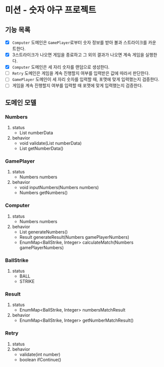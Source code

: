 # 미션 - 숫자 야구 프로젝트

## 기능 목록
- [x] `Computer` 도메인은 `GamePlayer`로부터 숫자 정보를 받아 볼과 스트라이크를 카운트한다.
- [x] 3스트라이크가 나오면 게임을 종료하고 그 외의 결과가 나오면 계속 게임을 실행한다.
- [x] `Computer` 도메인은 세 자리 숫자를 랜덤으로 생성한다.
- [ ] `Retry` 도메인은 게임을 계속 진행할지 여부를 입력받은 값에 따라서 판단한다.
- [ ] `GamePlayer` 도메인이 세 자리 숫자를 입력할 때, 포맷에 맞게 입력했는지 검증한다.
- [ ] 게임을 계속 진행할지 여부를 입력할 때 포맷에 맞게 입력했는지 검증한다.

## 도메인 모델
### Numbers
1. status
   - List<Integer> numberData
2. behavior
   - void validate(List<Integer> numberData)
   - List<Integer> getNumberData()

### GamePlayer
1. status
   - Numbers numbers
2. behavior
   - void inputNumbers(Numbers numbers)
   - Numbers getNumbers()

### Computer
1. status
   - Numbers numbers
2. behavior
   - List<Integer> generateNumbers()
   - Result generateResult(Numbers gamePlayerNumbers)
   - EnumMap<BallStrike, Integer> calculateMatch(Numbers gamePlayerNumbers) 

### BallStrike
1. status
   - BALL
   - STRIKE

### Result
1. status
   - EnumMap<BallStrike, Integer> numbersMatchResult
2. behavior
   - EnumMap<BallStrike, Integer> getNumberMatchResult()

### Retry
1. status
2. behavior
   - validate(int number)
   - boolean ifContinue()